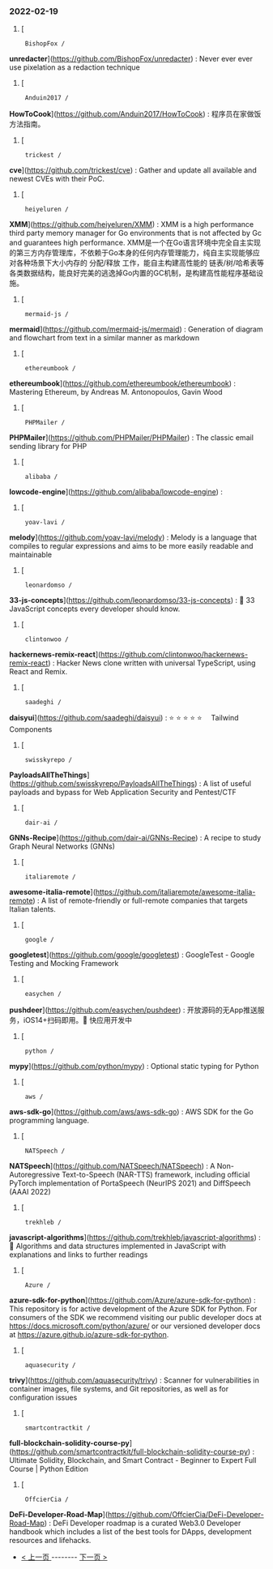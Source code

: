 ### 2022-02-19 
1. [
    

        BishopFox /
**unredacter**](https://github.com/BishopFox/unredacter) : Never ever ever use pixelation as a redaction technique
1. [
    

        Anduin2017 /
**HowToCook**](https://github.com/Anduin2017/HowToCook) : 程序员在家做饭方法指南。
1. [
    

        trickest /
**cve**](https://github.com/trickest/cve) : Gather and update all available and newest CVEs with their PoC.
1. [
    

        heiyeluren /
**XMM**](https://github.com/heiyeluren/XMM) : XMM is a high performance third party memory manager for Go environments that is not affected by Gc and guarantees high performance. XMM是一个在Go语言环境中完全自主实现的第三方内存管理库，不依赖于Go本身的任何内存管理能力，纯自主实现能够应对各种场景下大小内存的 分配/释放 工作，能自主构建高性能的 链表/树/哈希表等各类数据结构，能良好完美的逃逸掉Go内置的GC机制，是构建高性能程序基础设施。
1. [
    

        mermaid-js /
**mermaid**](https://github.com/mermaid-js/mermaid) : Generation of diagram and flowchart from text in a similar manner as markdown
1. [
    

        ethereumbook /
**ethereumbook**](https://github.com/ethereumbook/ethereumbook) : Mastering Ethereum, by Andreas M. Antonopoulos, Gavin Wood
1. [
    

        PHPMailer /
**PHPMailer**](https://github.com/PHPMailer/PHPMailer) : The classic email sending library for PHP
1. [
    

        alibaba /
**lowcode-engine**](https://github.com/alibaba/lowcode-engine) : 
1. [
    

        yoav-lavi /
**melody**](https://github.com/yoav-lavi/melody) : Melody is a language that compiles to regular expressions and aims to be more easily readable and maintainable
1. [
    

        leonardomso /
**33-js-concepts**](https://github.com/leonardomso/33-js-concepts) : 📜 33 JavaScript concepts every developer should know.
1. [
    

        clintonwoo /
**hackernews-remix-react**](https://github.com/clintonwoo/hackernews-remix-react) : Hacker News clone written with universal TypeScript, using React and Remix.
1. [
    

        saadeghi /
**daisyui**](https://github.com/saadeghi/daisyui) : ⭐️ ⭐️ ⭐️ ⭐️ ⭐️  Tailwind Components
1. [
    

        swisskyrepo /
**PayloadsAllTheThings**](https://github.com/swisskyrepo/PayloadsAllTheThings) : A list of useful payloads and bypass for Web Application Security and Pentest/CTF
1. [
    

        dair-ai /
**GNNs-Recipe**](https://github.com/dair-ai/GNNs-Recipe) : A recipe to study Graph Neural Networks (GNNs)
1. [
    

        italiaremote /
**awesome-italia-remote**](https://github.com/italiaremote/awesome-italia-remote) : A list of remote-friendly or full-remote companies that targets Italian talents.
1. [
    

        google /
**googletest**](https://github.com/google/googletest) : GoogleTest - Google Testing and Mocking Framework
1. [
    

        easychen /
**pushdeer**](https://github.com/easychen/pushdeer) : 开放源码的无App推送服务，iOS14+扫码即用。🚧 快应用开发中
1. [
    

        python /
**mypy**](https://github.com/python/mypy) : Optional static typing for Python
1. [
    

        aws /
**aws-sdk-go**](https://github.com/aws/aws-sdk-go) : AWS SDK for the Go programming language.
1. [
    

        NATSpeech /
**NATSpeech**](https://github.com/NATSpeech/NATSpeech) : A Non-Autoregressive Text-to-Speech (NAR-TTS) framework, including official PyTorch implementation of PortaSpeech (NeurIPS 2021) and DiffSpeech (AAAI 2022)
1. [
    

        trekhleb /
**javascript-algorithms**](https://github.com/trekhleb/javascript-algorithms) : 📝 Algorithms and data structures implemented in JavaScript with explanations and links to further readings
1. [
    

        Azure /
**azure-sdk-for-python**](https://github.com/Azure/azure-sdk-for-python) : This repository is for active development of the Azure SDK for Python. For consumers of the SDK we recommend visiting our public developer docs at https://docs.microsoft.com/python/azure/ or our versioned developer docs at https://azure.github.io/azure-sdk-for-python.
1. [
    

        aquasecurity /
**trivy**](https://github.com/aquasecurity/trivy) : Scanner for vulnerabilities in container images, file systems, and Git repositories, as well as for configuration issues
1. [
    

        smartcontractkit /
**full-blockchain-solidity-course-py**](https://github.com/smartcontractkit/full-blockchain-solidity-course-py) : Ultimate Solidity, Blockchain, and Smart Contract - Beginner to Expert Full Course | Python Edition
1. [
    

        OffcierCia /
**DeFi-Developer-Road-Map**](https://github.com/OffcierCia/DeFi-Developer-Road-Map) : DeFi Developer roadmap is a curated Web3.0 Developer handbook which includes a list of the best tools for DApps, development resources and lifehacks. 

- [ < 上一页 ](https://github.com/able8/github-trending-daily-record/blob/master/2022-02-18.md) -------- [ 下一页 > ](https://github.com/able8/github-trending-daily-record/blob/master/2022-02-20.md)